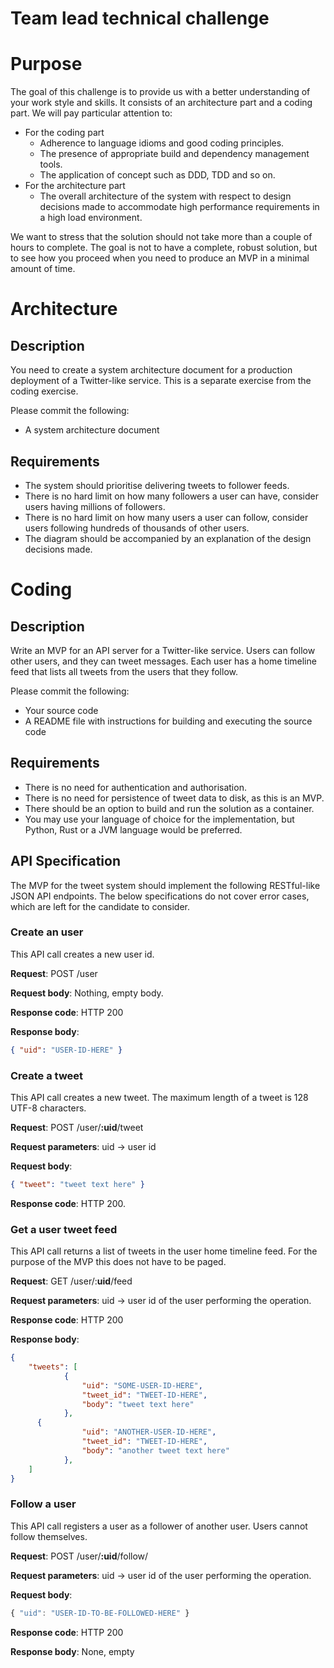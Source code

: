 # Team lead technical challenge

# Purpose

The goal of this challenge is to provide us with a better understanding of your work style and skills. It consists of an architecture part and a coding part. We will pay particular attention to:

- For the coding part
    - Adherence to language idioms and good coding principles.
    - The presence of appropriate build and dependency management tools.
    - The application of concept such as DDD, TDD and so on.
- For the architecture part
    - The overall architecture of the system with respect to design decisions made to accommodate high performance requirements in a high load environment.

We want to stress that the solution should not take more than a couple of hours to complete. The goal is not to have a complete, robust solution, but to see how you proceed when you need to produce an MVP in a minimal amount of time. 

# Architecture

## Description

You need to create a system architecture document for a production deployment of a Twitter-like service. This is a separate exercise from the coding exercise. 

Please commit the following:

- A system architecture document

## Requirements

- The system should prioritise delivering tweets to follower feeds.
- There is no hard limit on how many followers a user can have, consider users having millions of followers.
- There is no hard limit on how many users a user can follow, consider users following hundreds of thousands of other users.
- The diagram should be accompanied by an explanation of the design decisions made.

# Coding

## Description

Write an MVP for an API server for a Twitter-like service. Users can follow other users, and they can tweet messages. Each user has a home timeline feed that lists all tweets from the users that they follow. 

Please commit the following:

- Your source code
- A README file with instructions for building and executing the source code

## Requirements

- There is no need for authentication and authorisation.
- There is no need for persistence of tweet data to disk, as this is an MVP.
- There should be an option to build and run the solution as a container.
- You may use your language of choice for the implementation, but Python, Rust or a JVM language would be preferred.

## API Specification

The MVP for the tweet system should implement the following RESTful-like JSON API endpoints. The below specifications do not cover error cases, which are left for the candidate to consider.

### Create an user

This API call creates a new user id.

**Request**: POST /user

**Request body**: Nothing, empty body.

**Response code**: HTTP 200

**Response body**:

```json
{ "uid": "USER-ID-HERE" }
```

### Create a tweet

This API call creates a new tweet. The maximum length of a tweet is 128 UTF-8 characters.

**Request**:  POST /user/**:uid**/tweet

**Request parameters**: uid → user id

**Request body**:

```json
{ "tweet": "tweet text here" }
```

**Response code**: HTTP 200.

### Get a user tweet feed

This API call returns a list of tweets in the user home timeline feed. For the purpose of the MVP this does not have to be paged.

**Request**: GET /user/:**uid**/feed

**Request parameters**: uid → user id of the user performing the operation.

**Response code**: HTTP 200

**Response body**: 

```json
{ 
	"tweets": [
			{
				"uid": "SOME-USER-ID-HERE", 
				"tweet_id": "TWEET-ID-HERE", 
				"body": "tweet text here"
			},
      {
				"uid": "ANOTHER-USER-ID-HERE", 
				"tweet_id": "TWEET-ID-HERE", 
				"body": "another tweet text here"
			},
	] 
}
```

### Follow a user

This API call registers a user as a follower of another user. Users cannot follow themselves.

**Request**:  POST /user/**:uid**/follow/

**Request parameters**: uid → user id of the user performing the operation.

**Request body**:

```jsx
{ "uid": "USER-ID-TO-BE-FOLLOWED-HERE" }
```

**Response code**: HTTP 200

**Response body**: None, empty